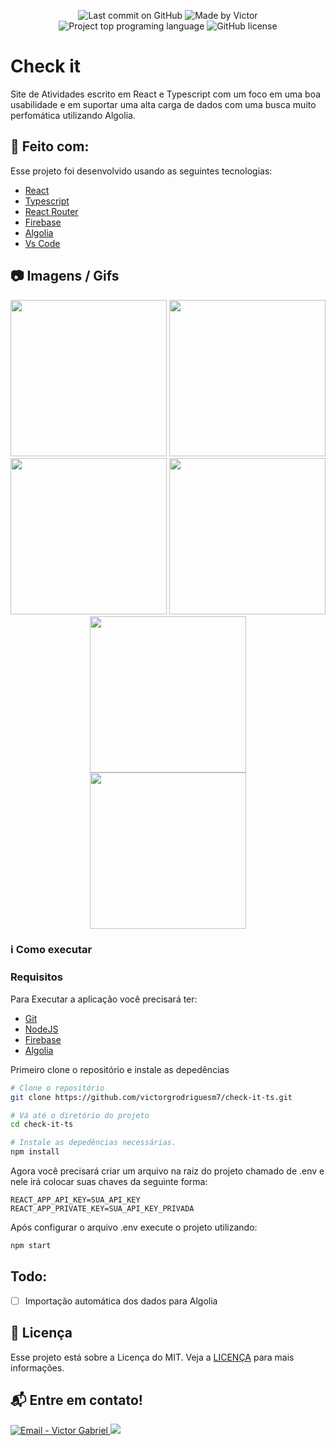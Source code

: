 <p align="center">
    <img alt="Last commit on GitHub" src="https://img.shields.io/github/last-commit/victorgrodriguesm7/check-it-ts">
    <img alt="Made by Victor" src="https://img.shields.io/badge/made%20by-Victor%20G.%20Rodrigues-%20">
    <img alt="Project top programing language" src="https://img.shields.io/github/languages/top/victorgrodriguesm7/check-it-ts">
    <img alt="GitHub license" src="https://img.shields.io/github/license/victorgrodriguesm7/check-it-ts">
</p>

# Check it

Site de Atividades escrito em React e Typescript com um foco em uma boa usabilidade e em suportar uma alta carga de dados com uma busca muito perfomática utilizando Algolia.

## :rocket: Feito com:

Esse projeto foi desenvolvido usando as seguintes tecnologias:

- [React](https://pt-br.reactjs.org/)
- [Typescript](https://www.typescriptlang.org/)
- [React Router](https://www.npmjs.com/package/react-switch)
- [Firebase](https://firebase.google.com/?hl=pt)
- [Algolia](https://www.algolia.com/)
- [Vs Code](https://code.visualstudio.com/)

## :camera: Imagens / Gifs
<p aling="center" style="text-align:center">
    <img src="https://res.cloudinary.com/dozoyzosn/image/upload/v1630105575/check-it/login_rvy0yw.jpg" height="250">
    <img src="https://res.cloudinary.com/dozoyzosn/image/upload/v1630105575/check-it/register_vtpcd1.jpg" height="250">
    <br/>
    <img src="https://res.cloudinary.com/dozoyzosn/image/upload/v1630105575/check-it/register-modal_aykpun.jpg" height="250">
    <img src="https://res.cloudinary.com/dozoyzosn/image/upload/v1630105575/check-it/dashboard_f4fskd.jpg" height="250">
    <img src="https://res.cloudinary.com/dozoyzosn/image/upload/v1630105575/check-it/update-modal_kdghww.jpg" height="250">
    <br/>
    <img src="https://res.cloudinary.com/dozoyzosn/image/upload/v1630105576/check-it/search-page_dyd0xa.png" height="250">
</p>


### :information_source: Como executar

### Requisitos

Para Executar a aplicação você precisará ter:
* [Git](https://git-scm.com)
* [NodeJS](https://www.npmjs.com/)
* [Firebase](https://firebase.google.com/?hl=pt)
* [Algolia](https://www.algolia.com/)

Primeiro clone o repositório e instale as depedências
```bash
# Clone o repositório
git clone https://github.com/victorgrodriguesm7/check-it-ts.git

# Vá até o diretório do projeto
cd check-it-ts

# Instale as depedências necessárias.
npm install
```
Agora você precisará criar um arquivo na raiz do projeto chamado de .env e nele irá colocar suas chaves da seguinte forma:
```env
REACT_APP_API_KEY=SUA_API_KEY
REACT_APP_PRIVATE_KEY=SUA_API_KEY_PRIVADA
```

Após configurar o arquivo .env execute o projeto utilizando:

```bash
npm start
```

## Todo:
- [ ] Importação automática dos dados para Algolia
## :page_facing_up: Licença

Esse projeto está sobre a Licença do MIT. Veja a [LICENÇA](https://github.com/victorgrodriguesm7/check-it-ts/blob/master/LICENSE) para mais informações.

## :mailbox_with_mail: Entre em contato!

<a href="mailto:victorgrodriguesm7@gmail.com" target="_blank" >
  <img alt="Email - Victor Gabriel" src="https://img.shields.io/badge/Email--%23F8952D?style=social&logo=gmail">
</a>
<a href="https://www.linkedin.com/in/victor-g-rodrigues-662071203/">
    <img src="https://img.shields.io/badge/Linkedin--%23F8952D?style=social&logo=linkedin">
</a>
